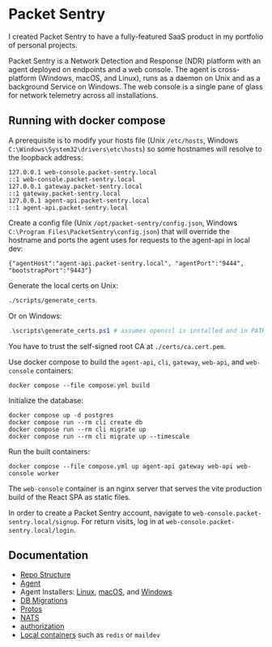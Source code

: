 # Packet Sentry

I created Packet Sentry to have a fully-featured SaaS product in my portfolio of personal projects.

Packet Sentry is a Network Detection and Response (NDR) platform with an agent deployed on endpoints and a web console. The agent is cross-platform (Windows, macOS, and Linux), runs as a daemon on Unix and as a background Service on Windows. The web console is a single pane of glass for network telemetry across all installations.

## Running with docker compose

A prerequisite is to modify your hosts file (Unix `/etc/hosts`, Windows `C:\Windows\System32\drivers\etc\hosts`) so some hostnames will resolve to the loopback address:

```
127.0.0.1 web-console.packet-sentry.local
::1 web-console.packet-sentry.local
127.0.0.1 gateway.packet-sentry.local
::1 gateway.packet-sentry.local
127.0.0.1 agent-api.packet-sentry.local
::1 agent-api.packet-sentry.local
```

Create a config file (Unix `/opt/packet-sentry/config.json`, Windows `C:\Program Files\PacketSentry\config.json`) that will override the hostname and ports the agent uses for requests to the agent-api in local dev:

```
{"agentHost":"agent-api.packet-sentry.local", "agentPort":"9444", "bootstrapPort":"9443"}
```

Generate the local certs on Unix:

```bash
./scripts/generate_certs
```

Or on Windows:

```powershell
.\scripts\generate_certs.ps1 # assumes openssl is installed and in PATH
```

You have to trust the self-signed root CA at `./certs/ca.cert.pem`.

Use docker compose to build the `agent-api`, `cli`, `gateway`, `web-api`, and `web-console` containers:

```
docker compose --file compose.yml build
```

Initialize the database:

```
docker compose up -d postgres
docker compose run --rm cli create db
docker compose run --rm cli migrate up
docker compose run --rm cli migrate up --timescale
```

Run the built containers:

```
docker compose --file compose.yml up agent-api gateway web-api web-console worker
```

The `web-console` container is an nginx server that serves the vite production build of the React SPA as static files.

In order to create a Packet Sentry account, navigate to `web-console.packet-sentry.local/signup`. For return visits, log in at `web-console.packet-sentry.local/login`.

## Documentation

- [Repo Structure](./docs/repo_structure.md)
- [Agent](./docs/agent.md)
- Agent Installers: [Linux](./docs/agent_installer_linux.md), [macOS](./docs/agent_installer_macos.md), and [Windows](./docs/agent_installer_windows)
- [DB Migrations](./docs/db_migrations.md)
- [Protos](./docs/protos.md)
- [NATS](./docs/nats.md)
- [authorization](./docs/authorization.md)
- [Local containers](./docs/local_containers.md) such as `redis` or `maildev`